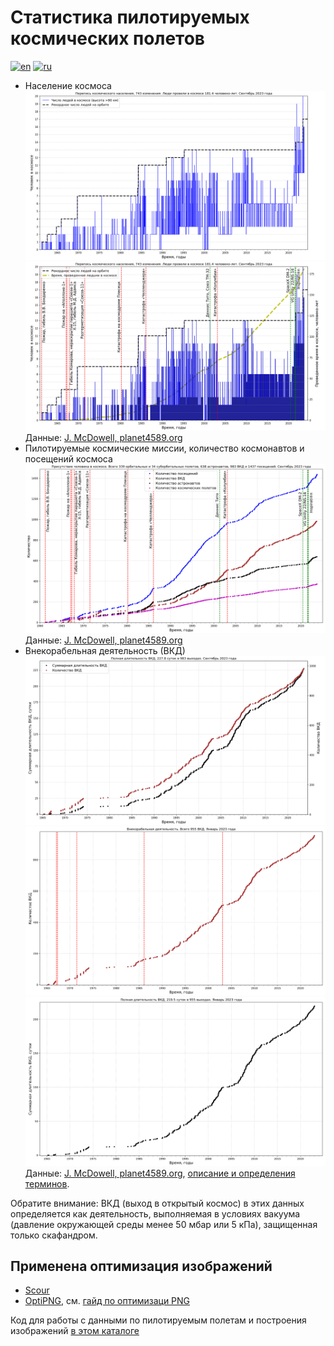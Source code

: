 # Статистика пилотируемых космических полетов

[![en](https://img.shields.io/badge/lang-en-red.svg)](README.md)
[![ru](https://img.shields.io/badge/lang-ru-green.svg)](README-ru.md)

* Население космоса
![Население космоса](./spacepop-steps-ru.png "Население космоса")
![Время, проведенное людьми в космосе](./spacepop-spent-steps-filled-ru.png "Время, проведенное людьми в космосе")
Данные: [J. McDowell, planet4589.org](https://planet4589.org/space/astro/web/pop.html)
* Пилотируемые космические миссии, количество космонавтов и посещений космоса
![Присутствие человека в космосе](./mannedflights-astronauts-rides-evas-ru.png "Присутствие человека в космосе")
Данные: [J. McDowell, planet4589.org](https://planet4589.org/space/astro/web/)
* Внекорабельная деятельность (ВКД)
![Количество выходов в открытый космос и полное время внекорабельной деятельности (ВКД)](./evas-total-time-counts-ru.png "Количество выходов в открытый космос и полное время внекорабельной деятельности (ВКД)")
![Количество выходов в открытый космос (ВКД)](./evas-total-counts.svg "Количество выходов в открытый космос (ВКД)")
![Суммарное время всех выходов в открытый космос (внекорабельной деятельности, ВКД)](./evas-total-time.svg "Суммарное время всех выходов в открытый космос (внекорабельной деятельности, ВКД)")
Данные: [J. McDowell, planet4589.org](https://planet4589.org/space/astro/web/),
[описание и определения терминов](https://planet4589.org/space/astro/web/evas.html).

Обратите внимание: ВКД (выход в открытый космос) в этих данных определяется как деятельность, выполняемая в условиях вакуума (давление окружающей среды менее 50 мбар или 5 кПа), защищенная только скафандром.

## Применена оптимизация изображений

* [Scour](https://github.com/scour-project/scour)
* [OptiPNG](https://optipng.sourceforge.net/), см. [гайд по оптимизаци PNG](https://optipng.sourceforge.net/pngtech/optipng.html)

Код для работы с данными по пилотируемым полетам и построения изображений [в этом каталоге](../../src/astrodata/manned/)
